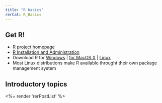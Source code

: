 ```yaml
---
title: "R basics"
rerCat: R_Basics
---
```


Get R!
----------------

 * [R project homepage](http://www.r-project.org/)
 * [R Installation and Administration](http://cran.at.r-project.org/doc/manuals/R-admin.html)
 * Download R for [Windows](http://cran.at.r-project.org/bin/windows/base/) | [for MacOS X](http://cran.at.r-project.org/bin/macosx/) | [Linux](http://cran.at.r-project.org/bin/linux/)
 * Most Linux distributions make R available throught their own package management system

Introductory topics
----------------

<%= render 'rerPostList' %>
